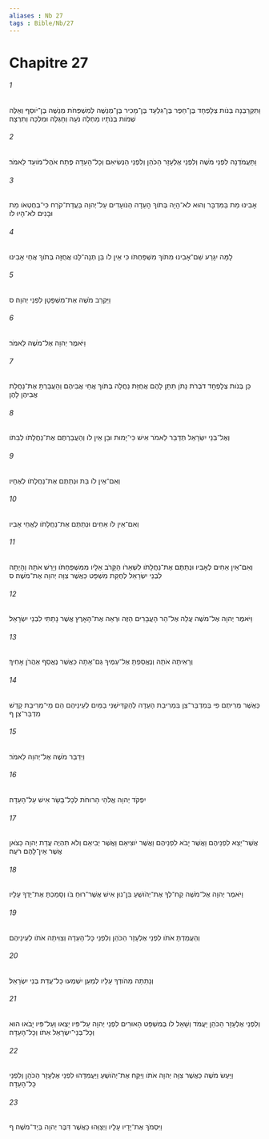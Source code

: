 ```yaml
---
aliases : Nb 27
tags : Bible/Nb/27
---
```


# Chapitre 27

###### 1
וַתִּקְרַבְנָה בְּנֹות צְלָפְחָד בֶּן־חֵפֶר בֶּן־גִּלְעָד בֶּן־מָכִיר בֶּן־מְנַשֶּׁה לְמִשְׁפְּחֹת מְנַשֶּׁה בֶן־יֹוסֵף וְאֵלֶּה שְׁמֹות בְּנֹתָיו מַחְלָה נֹעָה וְחָגְלָה וּמִלְכָּה וְתִרְצָה׃
###### 2
וַתַּעֲמֹדְנָה לִפְנֵי מֹשֶׁה וְלִפְנֵי אֶלְעָזָר הַכֹּהֵן וְלִפְנֵי הַנְּשִׂיאִם וְכָל־הָעֵדָה פֶּתַח אֹהֶל־מֹועֵד לֵאמֹר׃
###### 3
אָבִינוּ מֵת בַּמִּדְבָּר וְהוּא לֹא־הָיָה בְּתֹוךְ הָעֵדָה הַנֹּועָדִים עַל־יְהוָה בַּעֲדַת־קֹרַח כִּי־בְחֶטְאֹו מֵת וּבָנִים לֹא־הָיוּ לֹו׃
###### 4
לָמָּה יִגָּרַע שֵׁם־אָבִינוּ מִתֹּוךְ מִשְׁפַּחְתֹּו כִּי אֵין לֹו בֵּן תְּנָה־לָּנוּ אֲחֻזָּה בְּתֹוךְ אֲחֵי אָבִינוּ׃
###### 5
וַיַּקְרֵב מֹשֶׁה אֶת־מִשְׁפָּטָן לִפְנֵי יְהוָה׃ ס
###### 6
וַיֹּאמֶר יְהוָה אֶל־מֹשֶׁה לֵּאמֹר׃
###### 7
כֵּן בְּנֹות צְלָפְחָד דֹּבְרֹת נָתֹן תִּתֵּן לָהֶם אֲחֻזַּת נַחֲלָה בְּתֹוךְ אֲחֵי אֲבִיהֶם וְהַעֲבַרְתָּ אֶת־נַחֲלַת אֲבִיהֶן לָהֶן׃
###### 8
וְאֶל־בְּנֵי יִשְׂרָאֵל תְּדַבֵּר לֵאמֹר אִישׁ כִּי־יָמוּת וּבֵן אֵין לֹו וְהַעֲבַרְתֶּם אֶת־נַחֲלָתֹו לְבִתֹּו׃
###### 9
וְאִם־אֵין לֹו בַּת וּנְתַתֶּם אֶת־נַחֲלָתֹו לְאֶחָיו׃
###### 10
וְאִם־אֵין לֹו אַחִים וּנְתַתֶּם אֶת־נַחֲלָתֹו לַאֲחֵי אָבִיו׃
###### 11
וְאִם־אֵין אַחִים לְאָבִיו וּנְתַתֶּם אֶת־נַחֲלָתֹו לִשְׁאֵרֹו הַקָּרֹב אֵלָיו מִמִּשְׁפַּחְתֹּו וְיָרַשׁ אֹתָהּ וְהָיְתָה לִבְנֵי יִשְׂרָאֵל לְחֻקַּת מִשְׁפָּט כַּאֲשֶׁר צִוָּה יְהוָה אֶת־מֹשֶׁה׃ ס
###### 12
וַיֹּאמֶר יְהוָה אֶל־מֹשֶׁה עֲלֵה אֶל־הַר הָעֲבָרִים הַזֶּה וּרְאֵה אֶת־הָאָרֶץ אֲשֶׁר נָתַתִּי לִבְנֵי יִשְׂרָאֵל׃
###### 13
וְרָאִיתָה אֹתָהּ וְנֶאֱסַפְתָּ אֶל־עַמֶּיךָ גַּם־אָתָּה כַּאֲשֶׁר נֶאֱסַף אַהֲרֹן אָחִיךָ׃
###### 14
כַּאֲשֶׁר מְרִיתֶם פִּי בְּמִדְבַּר־צִן בִּמְרִיבַת הָעֵדָה לְהַקְדִּישֵׁנִי בַמַּיִם לְעֵינֵיהֶם הֵם מֵי־מְרִיבַת קָדֵשׁ מִדְבַּר־צִן׃ ף
###### 15
וַיְדַבֵּר מֹשֶׁה אֶל־יְהוָה לֵאמֹר׃
###### 16
יִפְקֹד יְהוָה אֱלֹהֵי הָרוּחֹת לְכָל־בָּשָׂר אִישׁ עַל־הָעֵדָה׃
###### 17
אֲשֶׁר־יֵצֵא לִפְנֵיהֶם וַאֲשֶׁר יָבֹא לִפְנֵיהֶם וַאֲשֶׁר יֹוצִיאֵם וַאֲשֶׁר יְבִיאֵם וְלֹא תִהְיֶה עֲדַת יְהוָה כַּצֹּאן אֲשֶׁר אֵין־לָהֶם רֹעֶה׃
###### 18
וַיֹּאמֶר יְהוָה אֶל־מֹשֶׁה קַח־לְךָ אֶת־יְהֹושֻׁעַ בִּן־נוּן אִישׁ אֲשֶׁר־רוּחַ בֹּו וְסָמַכְתָּ אֶת־יָדְךָ עָלָיו׃
###### 19
וְהַעֲמַדְתָּ אֹתֹו לִפְנֵי אֶלְעָזָר הַכֹּהֵן וְלִפְנֵי כָּל־הָעֵדָה וְצִוִּיתָה אֹתֹו לְעֵינֵיהֶם׃
###### 20
וְנָתַתָּה מֵהֹודְךָ עָלָיו לְמַעַן יִשְׁמְעוּ כָּל־עֲדַת בְּנֵי יִשְׂרָאֵל׃
###### 21
וְלִפְנֵי אֶלְעָזָר הַכֹּהֵן יַעֲמֹד וְשָׁאַל לֹו בְּמִשְׁפַּט הָאוּרִים לִפְנֵי יְהוָה עַל־פִּיו יֵצְאוּ וְעַל־פִּיו יָבֹאוּ הוּא וְכָל־בְּנֵי־יִשְׂרָאֵל אִתֹּו וְכָל־הָעֵדָה׃
###### 22
וַיַּעַשׂ מֹשֶׁה כַּאֲשֶׁר צִוָּה יְהוָה אֹתֹו וַיִּקַּח אֶת־יְהֹושֻׁעַ וַיַּעֲמִדֵהוּ לִפְנֵי אֶלְעָזָר הַכֹּהֵן וְלִפְנֵי כָּל־הָעֵדָה׃
###### 23
וַיִּסְמֹךְ אֶת־יָדָיו עָלָיו וַיְצַוֵּהוּ כַּאֲשֶׁר דִּבֶּר יְהוָה בְּיַד־מֹשֶׁה׃ ף
